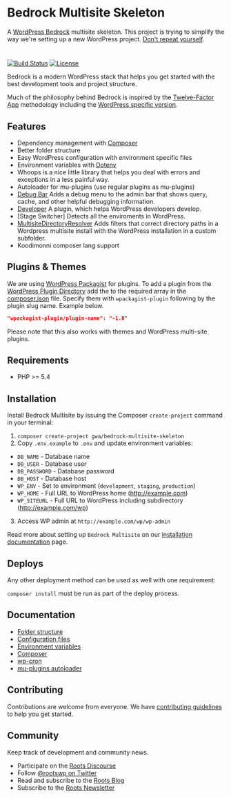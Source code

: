 Bedrock Multisite Skeleton
=========

A [WordPress Bedrock](https://github.com/roots/bedrock) multisite skeleton. This project is trying to simplify the way we're setting up a new WordPress project. [Don't repeat yourself](http://en.wikipedia.org/wiki/Don't_repeat_yourself).

#
[![Build Status](https://travis-ci.org/gwa/bedrock-multisite-skeleton.svg)](https://travis-ci.org/gwa/bedrock-multisite-skeleton)
[![License](https://img.shields.io/packagist/l/wordplate/wordplate.svg?style=flat)](https://packagist.org/packages/wordplate/wordplate)

Bedrock is a modern WordPress stack that helps you get started with the best development tools and project structure.

Much of the philosophy behind Bedrock is inspired by the [Twelve-Factor App](http://12factor.net/) methodology including the [WordPress specific version](https://roots.io/twelve-factor-wordpress/).

## Features

* Dependency management with [Composer](http://getcomposer.org)
* Better folder structure
* Easy WordPress configuration with environment specific files
* Environment variables with [Dotenv](https://github.com/vlucas/phpdotenv)
* Whoops is a nice little library that helps you deal with errors and exceptions in a less painful way.
* Autoloader for mu-plugins (use regular plugins as mu-plugins)
* [Debug Bar](https://wordpress.org/plugins/debug-bar/) Adds a debug menu to the admin bar that shows query, cache, and other helpful debugging information.
* [Developer](https://wordpress.org/plugins/developer/) A plugin, which helps WordPress developers develop.
* [Stage Switcher] Detects all the enviroments in WordPress.
* [MultisiteDirectoryResolver](https://github.com/gwa/WpMultisiteDirectoryResolver) Adds filters that correct directory paths in a Wordpress multisite install with the WordPress installation in a custom subfolder.
* Koodimonni composer lang support 

## Plugins & Themes

We are using [WordPress Packagist](http://wpackagist.org/) for plugins. To add a plugin from the [WordPress Plugin Directory](https://wordpress.org/plugins/) add the to the required array in the [composer.json](composer.json) file. Specify them with `wpackagist-plugin` following by the plugin slug name. Example below.

```json
"wpackagist-plugin/plugin-name": "~1.0"
```

Please note that this also works with themes and WordPress multi-site plugins.

## Requirements

* PHP >= 5.4

## Installation

Install Bedrock Multisite by issuing the Composer `create-project` command in your terminal:

1. `composer create-project gwa/bedrock-multisite-skeleton`
2. Copy `.env.example` to `.env` and update environment variables:
  * `DB_NAME` - Database name
  * `DB_USER` - Database user
  * `DB_PASSWORD` - Database password
  * `DB_HOST` - Database host
  * `WP_ENV` - Set to environment (`development`, `staging`, `production`)
  * `WP_HOME` - Full URL to WordPress home (http://example.com)
  * `WP_SITEURL` - Full URL to WordPress including subdirectory (http://example.com/wp)
3. Access WP admin at `http://example.com/wp/wp-admin`

Read more about setting up `Bedrock Multisite` on our [installation documentation](https://github.com/gwa/bedrock-multisite-skeleton/wiki/Installation) page.

## Deploys

Any other deployment method can be used as well with one requirement:

`composer install` must be run as part of the deploy process.

## Documentation

* [Folder structure](https://github.com/gwa/bedrock-multisite-skeleton/wiki/Folder-structure)
* [Configuration files](https://github.com/gwa/bedrock-multisite-skeleton/wiki/Configuration-files)
* [Environment variables](https://github.com/roots/bedrock/wiki/Environment-variables)
* [Composer](https://github.com/roots/bedrock/wiki/Composer)
* [wp-cron](https://github.com/roots/bedrock/wiki/wp-cron)
* [mu-plugins autoloader](https://github.com/roots/bedrock/wiki/mu-plugins-autoloader)

## Contributing

Contributions are welcome from everyone. We have [contributing guidelines](CONTRIBUTING.md) to help you get started.

## Community

Keep track of development and community news.

* Participate on the [Roots Discourse](https://discourse.roots.io/)
* Follow [@rootswp on Twitter](https://twitter.com/rootswp)
* Read and subscribe to the [Roots Blog](https://roots.io/blog/)
* Subscribe to the [Roots Newsletter](https://roots.io/subscribe/)
